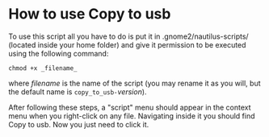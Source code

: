 # How to use Copy to usb #

To use this script all you have to do is put it in .gnome2/nautilus-scripts/ (located inside your home folder) and give it permission to be executed using the following command:
```
chmod +x _filename_
```

where _filename_ is the name of the script (you may rename it as you will, but the default name is `copy_to_usb-`_version_).

After following these steps, a "script" menu should appear in the context menu when you right-click on any file. Navigating inside it you should find Copy to usb. Now you just need to click it.